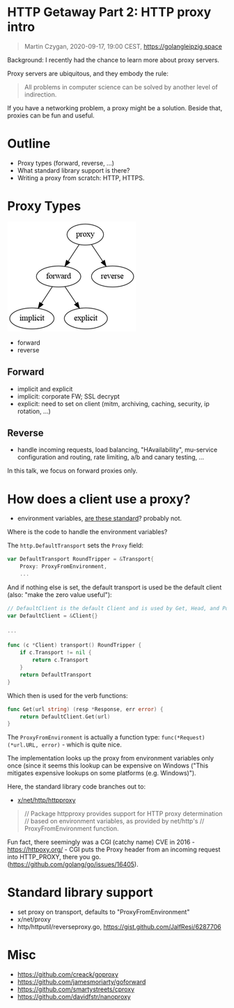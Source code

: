 # HTTP Getaway Part 2: HTTP proxy intro

> Martin Czygan, 2020-09-17, 19:00 CEST, https://golangleipzig.space

Background: I recently had the chance to learn more about proxy servers.

Proxy servers are ubiquitous, and they embody the rule:

> All problems in computer science can be solved by another level of indirection.

If you have a networking problem, a proxy might be a solution. Beside that,
proxies can be fun and useful.

# Outline

* Proxy types (forward, reverse, ...)
* What standard library support is there?
* Writing a proxy from scratch: HTTP, HTTPS.

# Proxy Types

![](static/proxytypes.png)

* forward
* reverse

## Forward

* implicit and explicit
* implicit: corporate FW; SSL decrypt
* explicit: need to set on client (mitm, archiving, caching, security, ip rotation, ...)

## Reverse

* handle incoming requests, load balancing, "HAvailability", mu-service
  configuration and routing, rate limiting, a/b and canary testing, ...

In this talk, we focus on forward proxies only.

# How does a client use a proxy?

* environment variables, [are these
  standard](https://superuser.com/questions/944958/are-http-proxy-https-proxy-and-no-proxy-environment-variables-standard)?
probably not.

Where is the code to handle the environment variables?

The `http.DefaultTransport` sets the `Proxy` field:

```go
var DefaultTransport RoundTripper = &Transport{
    Proxy: ProxyFromEnvironment,
    ...
```

And if nothing else is set, the default transport is used be the default client
(also: "make the zero value useful"):

```go
// DefaultClient is the default Client and is used by Get, Head, and Post.
var DefaultClient = &Client{}

...

func (c *Client) transport() RoundTripper {
    if c.Transport != nil {
        return c.Transport
    }
    return DefaultTransport
}
```

Which then is used for the verb functions:

```go
func Get(url string) (resp *Response, err error) {
    return DefaultClient.Get(url)
}
```

The `ProxyFromEnvironment` is actually a function type: `func(*Request)
(*url.URL, error)` - which is quite nice.

The implementation looks up the proxy from environment variables only once
(since it seems this lookup can be expensive on Windows ("This mitigates
expensive lookups on some platforms (e.g. Windows)").

Here, the standard library code branches out to:

* [x/net/http/httpproxy](https://godoc.org/golang.org/x/net/http/httpproxy)

> // Package httpproxy provides support for HTTP proxy determination
> // based on environment variables, as provided by net/http's
> // ProxyFromEnvironment function.

Fun fact, there seemingly was a CGI (catchy name) CVE in 2016 -
https://httpoxy.org/ - CGI puts the Proxy header from an incoming request into
HTTP_PROXY, there you go. (https://github.com/golang/go/issues/16405).




# Standard library support

* set proxy on transport, defaults to "ProxyFromEnvironment"
* x/net/proxy
* http/httputil/reverseproxy.go, https://gist.github.com/JalfResi/6287706

# Misc

* https://github.com/creack/goproxy
* https://github.com/jamesmoriarty/goforward
* https://github.com/smartystreets/cproxy
* https://github.com/davidfstr/nanoproxy
